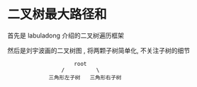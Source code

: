 # 二叉树最大路径和

首先是 labuladong 介绍的二叉树遍历框架

然后是刘宇波画的二叉树图 , 将两颗子树简单化, 不关注子树的细节

                         root
                     /          \
                 三角形左子树   三角形右子树 
                 
                 